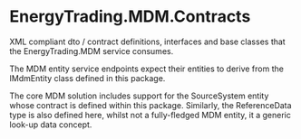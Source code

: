 EnergyTrading.MDM.Contracts
===========================

XML compliant dto / contract definitions, interfaces and base classes that the EnergyTrading.MDM service consumes.

The MDM entity service endpoints expect their entities to derive from the IMdmEntity class defined in this package.

The core MDM solution includes support for the SourceSystem entity whose contract is defined within this package.
Similarly, the ReferenceData type is also defined here, whilst not a fully-fledged MDM entity, it a generic look-up data concept.


